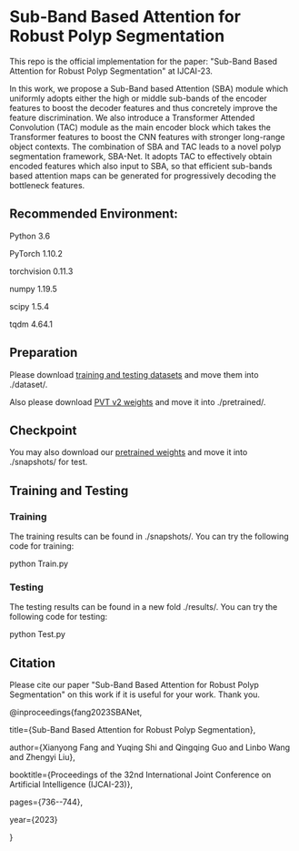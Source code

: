 # Sub-Band Based Attention for Robust Polyp Segmentation
This repo is the official implementation for the paper: "Sub-Band Based Attention for Robust Polyp Segmentation" at IJCAI-23.

In this work, we propose a Sub-Band based Attention (SBA) module which uniformly adopts either the high or middle sub-bands of the encoder features to boost the decoder features and thus concretely improve the feature discrimination. We also introduce a Transformer Attended Convolution (TAC) module as the main encoder block which takes the Transformer features to boost the CNN features with stronger long-range object contexts. The combination of SBA and TAC leads to a novel polyp segmentation framework, SBA-Net. It adopts TAC to effectively obtain encoded features which also input to SBA, so that efficient sub-bands based attention maps can be generated for progressively decoding the bottleneck features.  


## Recommended Environment: 

 Python 3.6 
 
 PyTorch 1.10.2 
 
 torchvision 0.11.3 
 
 numpy 1.19.5 
 
 scipy 1.5.4 
 
 tqdm 4.64.1 
 

## Preparation 
 Please download [training and testing datasets](https://drive.google.com/file/d/1pFxb9NbM8mj_rlSawTlcXG1OdVGAbRQC/view)  and move them into ./dataset/. 
 
 Also please download [PVT v2 weights](https://drive.google.com/drive/folders/1Eu8v9vMRvt-dyCH0XSV2i77lAd62nPXV) and move it into ./pretrained/. 
 

## Checkpoint 

You may also download our [pretrained weights](https://drive.google.com/file/d/1SmRmelNBtToW3abCUi-lG6XUaJMrAM1c/view?usp=sharing) and move it into ./snapshots/ for test. 
 

## Training and Testing 
### Training 
 The training results can be found in ./snapshots/. You can try the following code for training: 
 
python Train.py 
 

### Testing 

The testing results can be found in a new fold ./results/. You can try the following code for testing: 

python Test.py

## Citation
Please cite our paper "Sub-Band Based Attention for Robust Polyp Segmentation" on this work if it is useful for your work. Thank you.

@inproceedings{fang2023SBANet,

  title={Sub-Band Based Attention for Robust Polyp Segmentation},
  
  author={Xianyong Fang and Yuqing Shi and Qingqing Guo and Linbo Wang and Zhengyi Liu},
  
  booktitle={Proceedings of the 32nd International Joint Conference on Artificial Intelligence (IJCAI-23)},
  
  pages={736--744},
  
  year={2023}
  
}
